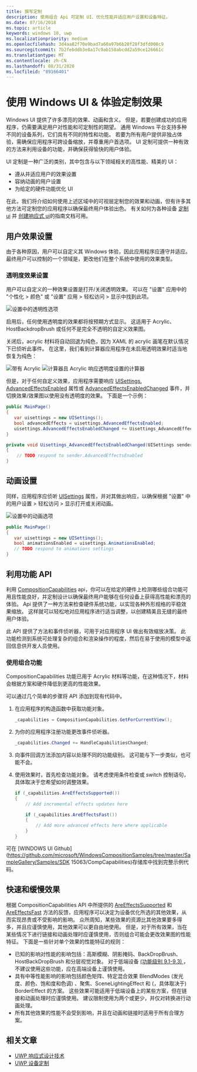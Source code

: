 ```yaml
---
title: 撰写定制
description: 使用组合 Api 可定制 UI、优化性能并适应用户设置和设备特征。
ms.date: 07/16/2018
ms.topic: article
keywords: windows 10, uwp
ms.localizationpriority: medium
ms.openlocfilehash: 3d4aa82f70e9bad7a60a97b6b28f28f3dfd008c9
ms.sourcegitcommit: 7b2febddb3e8a17c9ab158abcdd2a59ce126661c
ms.translationtype: MT
ms.contentlocale: zh-CN
ms.lasthandoff: 08/31/2020
ms.locfileid: "89166401"
---
```

# <a name="tailoring-effects--experiences-using-windows-ui"></a>使用 Windows UI & 体验定制效果

Windows UI 提供了许多漂亮的效果、动画和含义。 但是，若要创建成功的应用程序，仍需要满足用户对性能和可定制性的期望。 通用 Windows 平台支持多种不同的设备系列，它们具有不同的特性和功能。 若要为所有用户提供非独占体验，需确保应用程序可跨设备缩放，并尊重用户首选项。 UI 定制可提供一种有效的方法来利用设备的功能，并确保获得愉快的用户体验。

UI 定制是一种广泛的类别，其中包含与以下领域相关的高性能、精美的 UI：

- 遵从并适应用户的效果设置
- 容纳动画的用户设置
- 为给定的硬件功能优化 UI

在此，我们将介绍如何使用上述区域中的可视层定制您的效果和动画，但有许多其他方法可定制您的应用程序以确保最终用户体验出色。 有关如何为各种设备 [定制 ui](../design/layout/screen-sizes-and-breakpoints-for-responsive-design.md) 并 [创建响应式 ui](../design/layout/responsive-design.md)的指南文档可用。

## <a name="user-effects-settings"></a>用户效果设置

由于各种原因，用户可以自定义其 Windows 体验，因此应用程序应遵守并适应。 最终用户可以控制的一个领域是，更改他们在整个系统中使用的效果类型。

### <a name="transparency-effects-settings"></a>透明度效果设置

用户可以自定义的一种效果设置是打开/关闭透明效果。 可以在 "设置" 应用中的 "个性化 > 颜色" 或 "设置" 应用 > 轻松访问 > 显示中找到此项。

![设置中的透明性选项](images/tailoring-transparency-setting.png)

启用后，任何使用透明度的效果都将按预期方式显示。 这适用于 Acrylic、HostBackdropBrush 或任何不是完全不透明的自定义效果图。

关闭后，acrylic 材料将自动回退为纯色，因为 XAML 的 acrylic 画笔在默认情况下已侦听此事件。 在这里，我们看到计算器应用程序在未启用透明效果时适当地恢复为纯色：

![带有 Acrylic ](images/tailoring-acrylic.png)
 ![ 计算器且 Acrylic 响应透明度设置的计算器](images/tailoring-acrylic-fallback.png)

但是，对于任何自定义效果，应用程序需要响应 [UISettings. AdvancedEffectsEnabled](/uwp/api/windows.ui.viewmanagement.uisettings.advancedeffectsenabled) 属性或 [AdvancedEffectsEnabledChanged](/uwp/api/windows.ui.viewmanagement.uisettings.advancedeffectsenabledchanged) 事件，并切换效果/效果图以使用没有透明度的效果。 下面是一个示例：

```cs
public MainPage()
{
   var uisettings = new UISettings();
   bool advancedEffects = uisettings.AdvancedEffectsEnabled;
   uisettings.AdvancedEffectsEnabledChanged += Uisettings_AdvancedEffectsEnabledChanged;
}

private void Uisettings_AdvancedEffectsEnabledChanged(UISettings sender, object args)
{
    // TODO respond to sender.AdvancedEffectsEnabled
}
```

## <a name="animations-settings"></a>动画设置

同样，应用程序应侦听 [UISettings](/uwp/api/windows.ui.viewmanagement.uisettings.animationsenabled) 属性，并对其做出响应，以确保根据 "设置" 中的用户设置 > 轻松访问 > 显示打开或关闭动画。

![设置中的动画选项](images/tailoring-animations-setting.png)

```cs
public MainPage()
{
   var uisettings = new UISettings();
   bool animationsEnabled = uisettings.AnimationsEnabled;
   // TODO respond to animations settings
}

```

## <a name="leveraging-the-capabilities-api"></a>利用功能 API

利用 [CompositionCapabilities](/uwp/api/windows.ui.composition.compositioncapabilities) api，你可以在给定的硬件上检测哪些组合功能可用且性能良好，并定制设计以确保最终用户能够在任何设备上获得高性能和漂亮的体验。 Api 提供了一种方法来检查硬件系统功能，以实现各种外形规格的平稳效果缩放。 这样就可以轻松地对应用程序进行适当调整，以创建精美且无缝的最终用户体验。

此 API 提供了方法和事件侦听器，可用于对应用程序 UI 做出有效缩放决策。 此功能检测到系统可处理复杂的组合和渲染操作的程度，然后在易于使用的模型中返回信息供开发人员使用。

### <a name="using-composition-capabilities"></a>使用组合功能

CompositionCapabilities 功能已用于 Acrylic 材料等功能，在这种情况下，材料会根据方案和硬件降低到更高的性能效果。

可以通过几个简单的步骤将 API 添加到现有代码中。

1. 在应用程序的构造函数中获取功能对象。

    ```cs
    _capabilities = CompositionCapabilities.GetForCurrentView();
    ```

1. 为你的应用程序注册功能更改事件侦听器。

    ```cs
    _capabilities.Changed += HandleCapabilitiesChanged;
    ```

1. 向事件回调方法添加内容以处理不同的功能级别。 这可能与下一步类似，也可能不会。
1. 使用效果时，首先检查功能对象。 请考虑使用条件检查或 switch 控制语句，具体取决于您希望如何调整效果。

    ```cs
    if (_capabilities.AreEffectsSupported())
    {
        // Add incremental effects updates here

        if (_capabilities.AreEffectsFast())
        {
            // Add more advanced effects here where applicable
        }
    }
    ```

可在 [WINDOWS UI Github](https://github.com/microsoft/WindowsCompositionSamples/tree/master/SampleGallery/Samples/SDK 15063/CompCapabilities)存储库中找到完整示例代码。

## <a name="fast-vs-slow-effects"></a>快速和缓慢效果

根据 CompositionCapabilities API 中所提供的 [AreEffectsSupported](/uwp/api/windows.ui.composition.compositioncapabilities.areeffectssupported) 和 [AreEffectsFast](/uwp/api/windows.ui.composition.compositioncapabilities.areeffectsfast) 方法的反馈，应用程序可以决定为设备优化所选的其他效果，从而实现昂贵或不受影响的影响。 众所周知，某些效果的资源比其他效果要多得多，并且应谨慎使用，其他效果可以更自由地使用。 但是，对于所有效果，当在某些情况下进行链接和动画处理时应谨慎使用，否则组合可能会更改效果图的性能特征。 下面是一些针对单个效果的性能特征的规则：

- 已知的影响对性能的影响包括：高斯模糊、阴影掩码、BackDropBrush、HostBackDropBrush 和分层视觉对象。 对于低端设备 [ (功能级别 9.1-9.3) ](/windows/desktop/direct3d11/overviews-direct3d-11-devices-downlevel-intro)，不建议使用这些功能，应在高端设备上谨慎使用。
- 具有中等性能影响的影响包括颜色矩阵、特定混合效果 BlendModes (发光度、颜色、饱和度和色调) 、聚焦、SceneLightingEffect 和 (，具体取决于) BorderEffect 的方案。 这些效果可能适用于低端设备上的某些方案，但在链接和动画处理时应谨慎使用。 建议限制使用为两个或更少，并仅对转换进行动画处理。
- 所有其他效果的性能不会受到影响，并且在动画和链接时适用于所有合理方案。

## <a name="related-articles"></a>相关文章

- [UWP 响应式设计技术](../design/layout/responsive-design.md)
- [UWP 设备定制](../design/layout/screen-sizes-and-breakpoints-for-responsive-design.md)